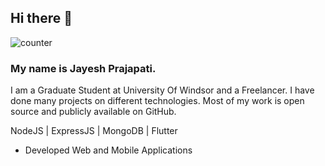 ## Hi there 👋
![counter](https://jayesh1306.m.pipedream.net)

### My name is Jayesh Prajapati.

I am a Graduate Student at University Of Windsor and a Freelancer. I have done many projects on different technologies. Most of my work is open source and publicly available on GitHub.

NodeJS | ExpressJS | MongoDB | Flutter

* Developed Web and Mobile Applications
